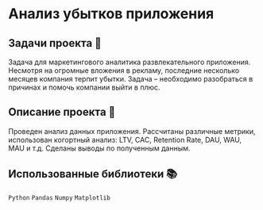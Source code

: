 # Анализ убытков приложения

## Задачи проекта 📜

Задача для маркетингового аналитика развлекательного приложения. Несмотря на огромные вложения в рекламу, последние несколько месяцев компания терпит убытки. Задача – необходимо разобраться в причинах и помочь компании выйти в плюс.

## Описание проекта 📝

Проведен анализ данных приложения. Рассчитаны различные метрики, использован когортный анализ: LTV, CAC, Retention Rate, DAU, WAU, MAU и т.д. Сделаны выводы по полученным данным.

## Использованные библиотеки 📚

`Python` `Pandas` `Numpy` `Matplotlib`
